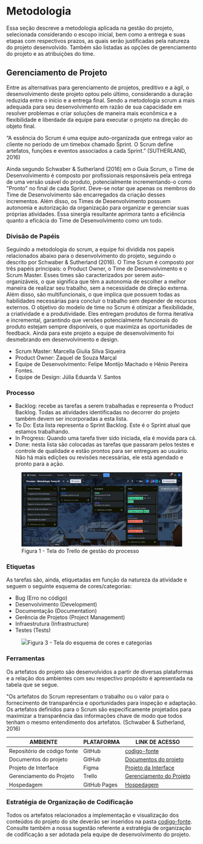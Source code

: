 
# Metodologia

Essa seção descreve a metodologia aplicada na gestão do projeto, selecionada considerando o escopo inicial, bem como a entrega e suas etapas com respectivos prazos, as quais serão justificadas pela natureza do projeto desenvolvido. Também são listadas as opções de gerenciamento do projeto e as atribuições do time. 

## Gerenciamento de Projeto

Entre as alternativas para gerenciamento de projetos, preditivo e a ágil, o desenvolvimento deste projeto optou pelo último, considerando a duração reduzida entre o início e a entrega final. Sendo a metodologia scrum a mais adequada para seu desenvolvimento em razão de sua capacidade em resolver problemas e criar soluções de maneira mais econômica e a flexibilidade e liberdade da equipe para executar o projeto na direção do objeto final. 

“A essência do Scrum é uma equipe auto-organizada que entrega valor ao cliente no período de um timebox chamado Sprint. O Scrum define artefatos, funções e eventos associados a cada Sprint.” (SUTHERLAND, 2016) 

Ainda segundo Schwaber & Sutherland (2016) em o Guia Scrum, o Time de Desenvolvimento é composto por profissionais responsáveis pela entrega de uma versão usável do produto, potencialmente incrementando-o como "Pronto" no final de cada Sprint. Deve-se notar que apenas os membros do Time de Desenvolvimento são encarregados da criação desses incrementos. Além disso, os Times de Desenvolvimento possuem autonomia e autorização da organização para organizar e gerenciar suas próprias atividades. Essa sinergia resultante aprimora tanto a eficiência quanto a eficácia do Time de Desenvolvimento como um todo.


### Divisão de Papéis

Seguindo a metodologia do scrum, a equipe foi dividida nos papeis relacionados abaixo para o desenvolvimento do projeto, seguindo o descrito por Schwaber & Sutherland (2016). O Time Scrum é composto por três papéis principais: o Product Owner, o Time de Desenvolvimento e o Scrum Master. Esses times são caracterizados por serem auto-organizáveis, o que significa que têm a autonomia de escolher a melhor maneira de realizar seu trabalho, sem a necessidade de direção externa. Além disso, são multifuncionais, o que implica que possuem todas as habilidades necessárias para concluir o trabalho sem depender de recursos externos. O objetivo do modelo de time no Scrum é otimizar a flexibilidade, a criatividade e a produtividade. Eles entregam produtos de forma iterativa e incremental, garantindo que versões potencialmente funcionais do produto estejam sempre disponíveis, o que maximiza as oportunidades de feedback. Ainda para este projeto a equipe de desenvolvimento foi desmebrando em desenvolvimento e design. 

- Scrum Master: Marcella Giulia Silva Siqueira
- Product Owner: Zaquel de Souza Marçal
- Equipe de Desenvolvimento: Felipe Montijo Machado e Hênio Pereira Fontes. 
- Equipe de Design: Júlia Eduarda V. Santos 


### Processo


- Backlog: recebe as tarefas a serem trabalhadas e representa o Product Backlog. Todas as atividades identificadas no decorrer do projeto também devem ser incorporadas a esta lista. 
- To Do: Esta lista representa o Sprint Backlog. Este é o Sprint atual que estamos trabalhando. 
- In Progress: Quando uma tarefa tiver sido iniciada, ela é movida para cá. 
- Done: nesta lista são colocadas as tarefas que passaram pelos testes e controle de qualidade e estão prontos para ser entregues ao usuário. Não há mais edições ou revisões necessárias, ele está agendado e pronto para a ação.

<figure> 
  <img src="https://github.com/heniofontes/wireframesHenio/blob/main/Trello.png"
    <figcaption>Figura 1   - Tela do Trello de gestão do processo </figcaption>
</figure> 

### Etiquetas
<p>As tarefas são, ainda, etiquetadas em função da natureza da atividade e seguem o seguinte esquema de cores/categorias:</p>

<ul>
  <li>Bug (Erro no código)</li>
  <li>Desenvolvimento (Development)</li>
  <li>Documentação (Documentation)</li>
  <li>Gerência de Projetos (Project Management)</li>
  <li>Infraestrutura (Infrastructure)</li>
  <li>Testes (Tests)</li>
</ul>

<figure> 
  <img src="https://user-images.githubusercontent.com/100447878/164068979-9eed46e1-9b44-461e-ab88-c2388e6767a1.png"
    <figcaption>Figura 3 - Tela do esquema de cores e categorias</figcaption>
</figure> 
  
### Ferramentas

Os artefatos do projeto são desenvolvidos a partir de diversas plataformas e a relação dos ambientes com seu respectivo propósito é apresentada na tabela que se segue.

"Os artefatos do Scrum representam o trabalho ou o valor para o fornecimento de
transparência e oportunidades para inspeção e adaptação. Os artefatos definidos para o Scrum
são especificamente projetados para maximizar a transparência das informações chave de
modo que todos tenham o mesmo entendimento dos artefatos. (Schwaber & Sutherland, 2016)

| AMBIENTE                            | PLATAFORMA                         | LINK DE ACESSO                         |
|-------------------------------------|------------------------------------|----------------------------------------|
| Repositório de código fonte         | GitHub                             | [codigo-fonte](https://github.com/ICEI-PUC-Minas-PMV-ADS/pmv-ads-2023-2-e1-proj-web-t3-grupo-03/blob/main/codigo-fonte/README.md)                       |
| Documentos do projeto               | GitHub                             | [Documentos do projeto](https://github.com/ICEI-PUC-Minas-PMV-ADS/pmv-ads-2023-2-e1-proj-web-t3-grupo-03/tree/main/documentos)                          |
| Projeto de Interface                | Figma                              |[Projeto da Interface](https://www.figma.com/file/yUvmrohaUlw7PwJMlVW6uM/recomenda%C3%A7%C3%B5es-confi%C3%A1veis?type=design&node-id=0%3A1&mode=design&t=kvjiqY7TEpn5GllP-1)                  |
| Gerenciamento do Projeto            | Trello                |[Gerenciamento do Projeto](https://trello.com/b/NSqFVyht/processo-metodologia-turma-03)                         |
| Hospedagem                          | GitHub Pages                       |[Hospedagem](https://github.com/ICEI-PUC-Minas-PMV-ADS/pmv-ads-2023-2-e1-proj-web-t3-grupo-03/tree/main/apresentacao)                      |


### Estratégia de Organização de Codificação 

Todos os artefatos relacionados a implementação e visualização dos conteúdos do projeto do site deverão ser inseridos na pasta [codigo-fonte](http://https://github.com/ICEI-PUC-Minas-PMV-ADS/WebApplicationProject-Template-v2/tree/main/codigo-fonte). Consulte também a nossa sugestão referente a estratégia de organização de codificação a ser adotada pela equipe de desenvolvimento do projeto.
